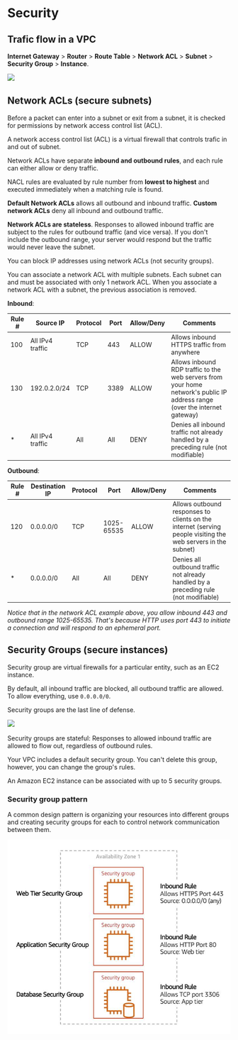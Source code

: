 # Security

## Trafic flow in a VPC

**Internet Gateway** > **Router** > **Route Table** > **Network ACL** > **Subnet** > **Security Group** > **Instance**.

![](https://jayendrapatil.com/wp-content/uploads/2016/03/security-diagram.png)


## Network ACLs (secure subnets)

Before a packet can enter into a subnet or exit from a subnet, it is checked for permissions by network access control list (ACL).

A network access control list (ACL) is a virtual firewall that controls trafic in and out of subnet.

Network ACLs have separate **inbound and outbound rules**, and each rule can either allow or deny traffic.

NACL rules are evaluated by rule number from **lowest to highest** and executed immediately when a matching rule is found.

**Default Network ACLs** allows all outbound and inbound traffic. **Custom network ACLs** deny all inbound and outbound traffic.

**Network ACLs are stateless**. Responses to allowed inbound traffic are subject to the rules for outbound traffic (and vice versa). If you don't include the outbound range, your server would respond but the traffic would never leave the subnet.

You can block IP addresses using network ACLs (not security groups).

You can associate a network ACL with multiple subnets. Each subnet can and must be associated with only 1 network ACL. When you associate a network ACL with a subnet, the previous association is removed.

**Inbound**:

| Rule # | Source IP | Protocol | Port | Allow/Deny | Comments |
|---|---|---|---|---|---|
| 100 | All  IPv4 traffic | TCP | 443 | ALLOW | Allows  inbound HTTPS traffic from anywhere |
| 130 | 192.0.2.0/24 | TCP | 3389 | ALLOW | Allows  inbound RDP traffic to the web servers from your home network's public IP  address range (over the internet gateway) |
| * | All  IPv4 traffic | All | All | DENY | Denies  all inbound traffic not already handled by a preceding rule (not modifiable) |


**Outbound**:

| Rule # | Destination IP | Protocol | Port | Allow/Deny | Comments |
|---|---|---|---|---|---|
| 120 | 0.0.0.0/0 | TCP | 1025-65535 | ALLOW | Allows  outbound responses to clients on the internet (serving people visiting the  web servers in the subnet) |
| * | 0.0.0.0/0 | All | All | DENY | Denies  all outbound traffic not already handled by a preceding rule (not modifiable) |

*Notice that in the network ACL example above, you allow inbound 443 and outbound range 1025-65535. That's because HTTP uses port 443 to initiate a connection and will respond to an ephemeral port.*


## Security Groups (secure instances)

Security group are virtual firewalls for a particular entity, such as an EC2 instance.

By default, all inbound traffic are blocked, all outbound traffic are allowed. To allow everything, use `0.0.0.0/0`.

Security groups are the last line of defense.

![](https://sysdig.com/wp-content/uploads/AWS_Security_Groups_Rules_Details.png)

Security groups are stateful: Responses to allowed inbound traffic are allowed to flow out, regardless of outbound rules.

Your VPC includes a default security group. You can't delete this group, however, you can change the group's rules.

An Amazon EC2 instance can be associated with up to 5 security groups.


### Security group pattern

A common design pattern is organizing your resources into different groups and creating security groups for each to control network communication between them.

![](./images/layer-sg.png)
